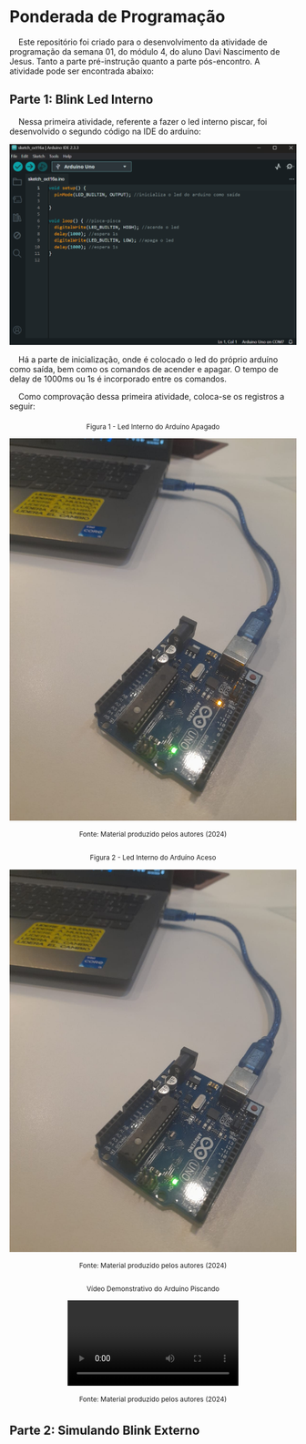 # Ponderada de Programação

&nbsp;&nbsp;&nbsp;&nbsp;Este repositório foi criado para o desenvolvimento da atividade de programação da semana 01, do módulo 4, do aluno Davi Nascimento de Jesus. Tanto a parte pré-instrução quanto a parte pós-encontro. A atividade pode ser encontrada abaixo:

## Parte 1: Blink Led Interno

&nbsp;&nbsp;&nbsp;&nbsp;Nessa primeira atividade, referente a fazer o led interno piscar, foi desenvolvido o segundo código na IDE do arduíno:

![alt text](assets/led-interno-codigo.png)

&nbsp;&nbsp;&nbsp;&nbsp;Há a parte de inicialização, onde é colocado o led do próprio arduíno como saída, bem como os comandos de acender e apagar. O tempo de delay de 1000ms ou 1s é incorporado entre os comandos.

&nbsp;&nbsp;&nbsp;&nbsp;Como comprovação dessa primeira atividade, coloca-se os registros a seguir:

<div align="center">

<sub>Figura 1 - Led Interno do Arduíno Apagado</sub>

![alt text](assets/arduino-apagado.jpg)

<sup>Fonte: Material produzido pelos autores (2024)</sup>

</div>


<div align="center">

<sub>Figura 2 - Led Interno do Arduíno Aceso</sub>

![alt text](assets/arduino-aceso.jpg)

<sup>Fonte: Material produzido pelos autores (2024)</sup>

</div>

<div align="center">

<sub>Vídeo Demonstrativo do Arduíno Piscando</sub>

<video controls src="assets/arduino-piscando.mp4" title="Arduíno piscando"></video>

<sup>Fonte: Material produzido pelos autores (2024)</sup>

</div>


## Parte 2: Simulando Blink Externo

